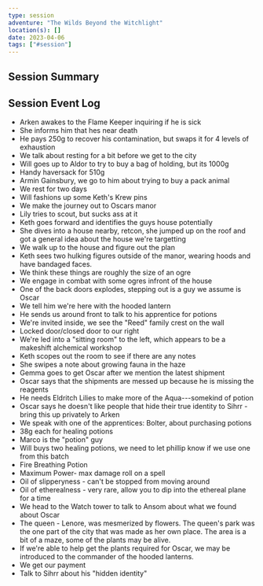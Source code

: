 ```yaml
---
type: session
adventure: "The Wilds Beyond the Witchlight"
location(s): []
date: 2023-04-06
tags: ["#session"]
---
```


## Session Summary

## Session Event Log

- Arken awakes to the Flame Keeper inquiring if he is sick
- She informs him that hes near death
- He pays 250g to recover his contamination, but swaps it for 4 levels of exhaustion
- We talk about resting for a bit before we get to the city
- Will goes up to Aldor to try to buy a bag of holding, but its 1000g
- Handy haversack for 510g
- Armin Gainsbury, we go to him about trying to buy a pack animal
- We rest for two days
- Will fashions up some Keth's Krew pins
- We make the journey out to Oscars manor
- Lily tries to scout, but sucks ass at it
- Keth goes forward and identifies the guys house potentially
- She dives into a house nearby, retcon, she jumped up on the roof and got a general idea about the house we're targetting
- We walk up to the house and figure out the plan
- Keth sees two hulking figures outside of the manor, wearing hoods and have bandaged faces.
- We think these things are roughly the size of an ogre
- We engage in combat with some ogres infront of the house
- One of the back doors explodes, stepping out is a guy we assume is Oscar
- We tell him we're here with the hooded lantern
- He sends us around front to talk to his apprentice for potions
- We're invited inside, we see the "Reed" family crest on the wall
- Locked door/closed door to our right
- We're led into a "sitting room" to the left, which appears to be a makeshift alchemical workshop
- Keth scopes out the room to see if there are any notes
- She swipes a note about growing fauna in the haze
- Gemma goes to get Oscar after we mention the latest shipment
- Oscar says that the shipments are messed up because he is missing the reagents
- He needs Eldritch Lilies to make more of the Aqua---somekind of potion
- Oscar says he doesn't like people that hide their true identity to Sihrr - bring this up privately to Arken
- We speak with one of the apprentices: Bolter, about purchasing potions
- 38g each for healing potions
- Marco is the "potion" guy
- Will buys two healing potions, we need to let phillip know if we use one from this batch
- Fire Breathing Potion
- Maximum Power- max damage roll on a spell
- Oil of slipperyness - can't be stopped from moving around
- Oil of etherealness - very rare, allow you to dip into the ethereal plane for a time
- We head to the Watch tower to talk to Ansom about what we found about Oscar
- The queen - Lenore, was mesmerized by flowers. The queen's park was the one part of the city that was made as her own place. The area is a bit of a maze, some of the plants may be alive. 
- If we're able to help get the plants required for Oscar, we may be introduced to the commander of the hooded lanterns.
- We get our payment
- Talk to Sihrr about his "hidden identity"